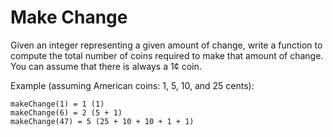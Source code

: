 Make Change
===========

Given an integer representing a given amount of change, write a function to
compute the total number of coins required to make that amount of change.
You can assume that there is always a 1¢ coin.

Example (assuming American coins: 1, 5, 10, and 25 cents):

```
makeChange(1) = 1 (1)
makeChange(6) = 2 (5 + 1)
makeChange(47) = 5 (25 + 10 + 10 + 1 + 1)
```
